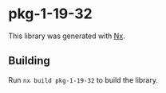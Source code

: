 # pkg-1-19-32

This library was generated with [Nx](https://nx.dev).

## Building

Run `nx build pkg-1-19-32` to build the library.
